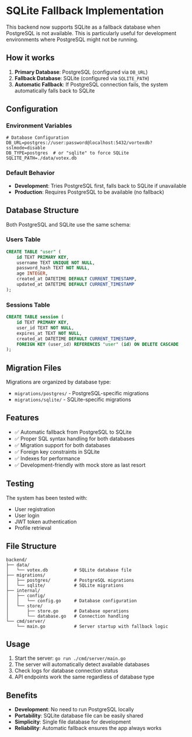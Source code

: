 # SQLite Fallback Implementation

This backend now supports SQLite as a fallback database when PostgreSQL is not available. This is particularly useful for development environments where PostgreSQL might not be running.

## How it works

1. **Primary Database**: PostgreSQL (configured via `DB_URL`)
2. **Fallback Database**: SQLite (configured via `SQLITE_PATH`)
3. **Automatic Fallback**: If PostgreSQL connection fails, the system automatically falls back to SQLite

## Configuration

### Environment Variables

```env
# Database Configuration
DB_URL=postgres://user:password@localhost:5432/vortexdb?sslmode=disable
DB_TYPE=postgres  # or "sqlite" to force SQLite
SQLITE_PATH=./data/votex.db
```

### Default Behavior

- **Development**: Tries PostgreSQL first, falls back to SQLite if unavailable
- **Production**: Requires PostgreSQL to be available (no fallback)

## Database Structure

Both PostgreSQL and SQLite use the same schema:

### Users Table
```sql
CREATE TABLE "user" (
    id TEXT PRIMARY KEY,
    username TEXT UNIQUE NOT NULL,
    password_hash TEXT NOT NULL,
    age INTEGER,
    created_at DATETIME DEFAULT CURRENT_TIMESTAMP,
    updated_at DATETIME DEFAULT CURRENT_TIMESTAMP
);
```

### Sessions Table
```sql
CREATE TABLE session (
    id TEXT PRIMARY KEY,
    user_id TEXT NOT NULL,
    expires_at TEXT NOT NULL,
    created_at DATETIME DEFAULT CURRENT_TIMESTAMP,
    FOREIGN KEY (user_id) REFERENCES "user" (id) ON DELETE CASCADE
);
```

## Migration Files

Migrations are organized by database type:
- `migrations/postgres/` - PostgreSQL-specific migrations
- `migrations/sqlite/` - SQLite-specific migrations

## Features

- ✅ Automatic fallback from PostgreSQL to SQLite
- ✅ Proper SQL syntax handling for both databases
- ✅ Migration support for both databases
- ✅ Foreign key constraints in SQLite
- ✅ Indexes for performance
- ✅ Development-friendly with mock store as last resort

## Testing

The system has been tested with:
- User registration
- User login
- JWT token authentication
- Profile retrieval

## File Structure

```
backend/
├── data/
│   └── votex.db          # SQLite database file
├── migrations/
│   ├── postgres/         # PostgreSQL migrations
│   └── sqlite/           # SQLite migrations
├── internal/
│   ├── config/
│   │   └── config.go     # Database configuration
│   └── store/
│       ├── store.go      # Database operations
│       └── database.go   # Connection handling
└── cmd/server/
    └── main.go           # Server startup with fallback logic
```

## Usage

1. Start the server: `go run ./cmd/server/main.go`
2. The server will automatically detect available databases
3. Check logs for database connection status
4. API endpoints work the same regardless of database type

## Benefits

- **Development**: No need to run PostgreSQL locally
- **Portability**: SQLite database file can be easily shared
- **Simplicity**: Single file database for development
- **Reliability**: Automatic fallback ensures the app always works 